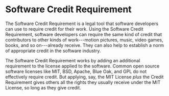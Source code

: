# Software Credit Requirement

The Software Credit Requirement is a legal tool that software developers can use to require credit for their work.  Using the Software Credit Requirement, software developers can require the same kind of credit that contributors to other kinds of work---motion pictures, music, video games, books, and so on---already receive.  They can also help to establish a norm of appropriate credit in the software industry.

The Software Credit Requirement works by adding an additional requirement to the license applied to the software.  Common open source software licenses like MIT, BSD, Apache, Blue Oak, and GPL do not effectively require credit.  But applying, say, the MIT License _plus_ the Credit Requirement gives others all the rights they usually receive under the MIT License, so long as they give credit.
